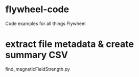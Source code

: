 # flywheel-code
Code examples for all things Flywheel

# extract file metadata & create summary CSV
find_magneticFieldStrength.py
